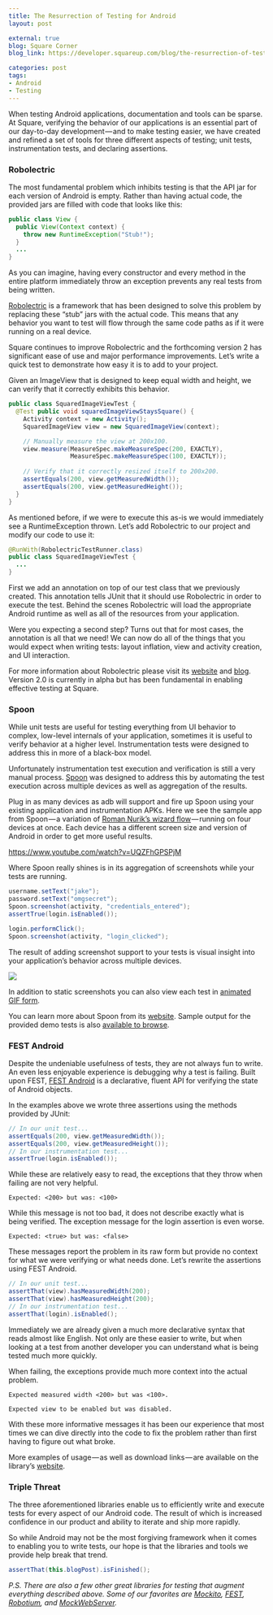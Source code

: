 ```yaml
---
title: The Resurrection of Testing for Android
layout: post

external: true
blog: Square Corner
blog_link: https://developer.squareup.com/blog/the-resurrection-of-testing-for-android

categories: post
tags:
- Android
- Testing
---
```


When testing Android applications, documentation and tools can be sparse. At Square, verifying the behavior of our applications is an essential part of our day-to-day development — and to make testing easier, we have created and refined a set of tools for three different aspects of testing; unit tests, instrumentation tests, and declaring assertions.


### Robolectric

The most fundamental problem which inhibits testing is that the API jar for each version of Android is empty. Rather than having actual code, the provided jars are filled with code that looks like this:

```java
public class View {
  public View(Context context) {
    throw new RuntimeException("Stub!");
  }
  ...
}
```

As you can imagine, having every constructor and every method in the entire platform immediately throw an exception prevents any real tests from being written.

[Robolectric](http://robolectric.org/) is a framework that has been designed to solve this problem by replacing these “stub” jars with the actual code. This means that any behavior you want to test will flow through the same code paths as if it were running on a real device.

Square continues to improve Robolectric and the forthcoming version 2 has significant ease of use and major performance improvements. Let’s write a quick test to demonstrate how easy it is to add to your project.

Given an ImageView that is designed to keep equal width and height, we can verify that it correctly exhibits this behavior.

```java
public class SquaredImageViewTest {
  @Test public void squaredImageViewStaysSquare() {
    Activity context = new Activity();
    SquaredImageView view = new SquaredImageView(context);

    // Manually measure the view at 200x100.
    view.measure(MeasureSpec.makeMeasureSpec(200, EXACTLY),
                 MeasureSpec.makeMeasureSpec(100, EXACTLY));
    
    // Verify that it correctly resized itself to 200x200.
    assertEquals(200, view.getMeasuredWidth());
    assertEquals(200, view.getMeasuredHeight());
  }
}
```

As mentioned before, if we were to execute this as-is we would immediately see a RuntimeException thrown. Let’s add Robolectric to our project and modify our code to use it:

```java
@RunWith(RobolectricTestRunner.class)
public class SquaredImageViewTest {
  ...
}
```

First we add an annotation on top of our test class that we previously created. This annotation tells JUnit that it should use Robolectric in order to execute the test. Behind the scenes Robolectric will load the appropriate Android runtime as well as all of the resources from your application.

Were you expecting a second step? Turns out that for most cases, the annotation is all that we need! We can now do all of the things that you would expect when writing tests: layout inflation, view and activity creation, and UI interaction.

For more information about Robolectric please visit its [website](http://robolectric.org/) and [blog](http://robolectric.blogspot.com/). Version 2.0 is currently in alpha but has been fundamental in enabling effective testing at Square.


### Spoon

While unit tests are useful for testing everything from UI behavior to complex, low-level internals of your application, sometimes it is useful to verify behavior at a higher level. Instrumentation tests were designed to address this in more of a black-box model.

Unfortunately instrumentation test execution and verification is still a very manual process. [Spoon](http://square.github.com/spoon/) was designed to address this by automating the test execution across multiple devices as well as aggregation of the results.

Plug in as many devices as adb will support and fire up Spoon using your existing application and instrumentation APKs. Here we see the sample app from Spoon — a variation of [Roman Nurik’s wizard flow](https://plus.google.com/113735310430199015092/posts/6cVymZvn3f4) — running on four devices at once. Each device has a different screen size and version of Android in order to get more useful results.

https://www.youtube.com/watch?v=UQZFhGPSPjM

Where Spoon really shines is in its aggregation of screenshots while your tests are running.

```java
username.setText("jake");
password.setText("omgsecret");
Spoon.screenshot(activity, "credentials_entered");
assertTrue(login.isEnabled());

login.performClick();
Spoon.screenshot(activity, "login_clicked");
```

The result of adding screenshot support to your tests is visual insight into your application’s behavior across multiple devices.

![](/post/static-image/resurrection-spoon.png)

In addition to static screenshots you can also view each test in [animated GIF form](https://corner.squareup.com/images/test-resurrection/spoon_result.gif).

You can learn more about Spoon from its [website](http://square.github.com/spoon/). Sample output for the provided demo tests is also [available to browse](http://square.github.com/spoon/sample/).


### FEST Android

Despite the undeniable usefulness of tests, they are not always fun to write. An even less enjoyable experience is debugging why a test is failing. Built upon FEST, [FEST Android](http://square.github.com/fest-android/) is a declarative, fluent API for verifying the state of Android objects.

In the examples above we wrote three assertions using the methods provided by JUnit:

```java
// In our unit test...
assertEquals(200, view.getMeasuredWidth());
assertEquals(200, view.getMeasuredHeight());
// In our instrumentation test...
assertTrue(login.isEnabled());
```

While these are relatively easy to read, the exceptions that they throw when failing are not very helpful.

```
Expected: <200> but was: <100>
```

While this message is not too bad, it does not describe exactly what is being verified. The exception message for the login assertion is even worse.

```
Expected: <true> but was: <false>
```

These messages report the problem in its raw form but provide no context for what we were verifying or what needs done. Let’s rewrite the assertions using FEST Android.

```java
// In our unit test...
assertThat(view).hasMeasuredWidth(200);
assertThat(view).hasMeasuredHeight(200);
// In our instrumentation test...
assertThat(login).isEnabled();
```

Immediately we are already given a much more declarative syntax that reads almost like English. Not only are these easier to write, but when looking at a test from another developer you can understand what is being tested much more quickly.

When failing, the exceptions provide much more context into the actual problem.

```
Expected measured width <200> but was <100>.

Expected view to be enabled but was disabled.
```

With these more informative messages it has been our experience that most times we can dive directly into the code to fix the problem rather than first having to figure out what broke.

More examples of usage — as well as download links — are available on the library’s [website](http://square.github.com/fest-android/).


### Triple Threat

The three aforementioned libraries enable us to efficiently write and execute tests for every aspect of our Android code. The result of which is increased confidence in our product and ability to iterate and ship more rapidly.

So while Android may not be the most forgiving framework when it comes to enabling you to write tests, our hope is that the libraries and tools we provide help break that trend.

```java
assertThat(this.blogPost).isFinished();
```

_P.S. There are also a few other great libraries for testing that augment everything described above. Some of our favorites are [Mockito](https://code.google.com/p/mockito/), [FEST](http://fest.easytesting.org/), [Robotium](https://code.google.com/p/robotium/), and [MockWebServer](https://code.google.com/p/mockwebserver/)._